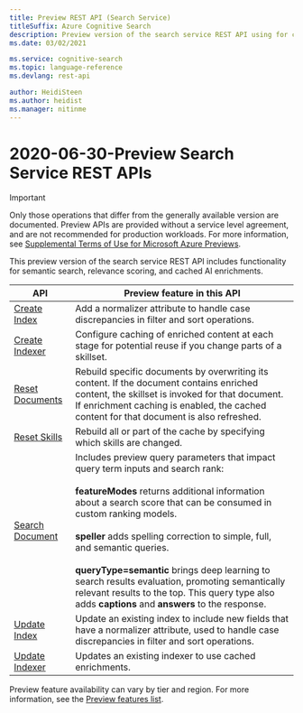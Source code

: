 ```yaml
---
title: Preview REST API (Search Service)
titleSuffix: Azure Cognitive Search
description: Preview version of the search service REST API using for creating and consuming objects.
ms.date: 03/02/2021

ms.service: cognitive-search
ms.topic: language-reference
ms.devlang: rest-api

author: HeidiSteen
ms.author: heidist
ms.manager: nitinme
---
```


# 2020-06-30-Preview Search Service REST APIs

> [!Important]
> Only those operations that differ from the generally available version are documented. Preview APIs are provided without a service level agreement, and are not recommended for production workloads. For more information, see [Supplemental Terms of Use for Microsoft Azure Previews](https://azure.microsoft.com/support/legal/preview-supplemental-terms/). 

This preview version of the search service REST API includes functionality for semantic search, relevance scoring, and cached AI enrichments.

| API | Preview feature in this API |
|-----|-------------------------|
| [Create Index](preview-api/create-index.md) | Add a normalizer attribute to handle case discrepancies in filter and sort operations.  |
| [Create Indexer](preview-api/create-indexer.md) | Configure caching of enriched content at each stage for potential reuse if you change parts of a skillset.  |
| [Reset Documents](preview-api/reset-documents.md) | Rebuild specific documents by overwriting its content. If the document contains enriched content, the skillset is invoked for that document. If enrichment caching is enabled, the cached content for that document is also refreshed. |
| [Reset Skills](preview-api/reset-skills.md) | Rebuild all or part of the cache by specifying which skills are changed. |
| [Search Document](preview-api/search-documents.md) | Includes preview query parameters that impact query term inputs and search rank: </br></br>**featureModes** returns additional information about a search score that can be consumed in custom ranking models. </br></br>**speller** adds spelling correction to simple, full, and semantic queries. </br></br>**queryType=semantic** brings deep learning to search results evaluation, promoting semantically relevant results to the top. This query type also adds **captions** and **answers** to the response. |
| [Update Index](preview-api/update-index.md) | Update an existing index to include new fields that have a normalizer attribute, used to handle case discrepancies in filter and sort operations.  |
| [Update Indexer](preview-api/update-indexer.md) | Updates an existing indexer to use cached enrichments. |

Preview feature availability can vary by tier and region. For more information, see the [Preview features list](https://docs.microsoft.com/azure/search/search-api-preview).
